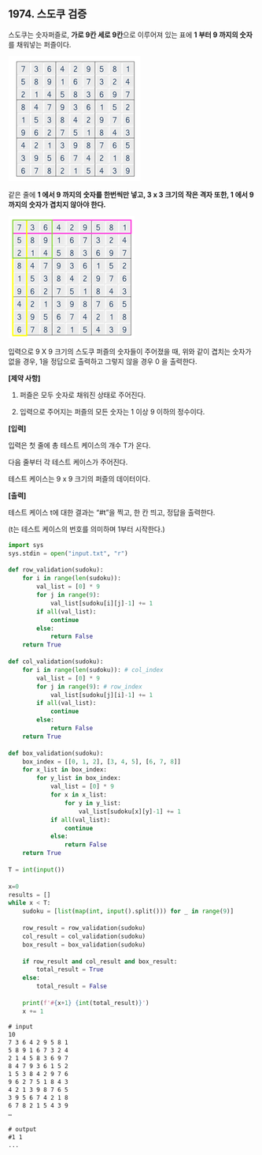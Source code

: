 ## 1974. 스도쿠 검증

스도쿠는 숫자퍼즐로, **가로 9칸 세로 9칸**으로 이루어져 있는 표에 **1 부터 9 까지의 숫자**를 채워넣는 퍼즐이다.


![img](D2.assets\sudoku01.jpg)


같은 줄에 **1 에서 9 까지의 숫자를 한번씩만 넣고, 3 x 3 크기의 작은 격자 또한, 1 에서 9 까지의 숫자가 겹치지 않아야 한다.**

![img](D2.assets\sudoku02.jpg)


입력으로 9 X 9 크기의 스도쿠 퍼즐의 숫자들이 주어졌을 때, 위와 같이 겹치는 숫자가 없을 경우, 1을 정답으로 출력하고 그렇지 않을 경우 0 을 출력한다.


**[제약 사항]**

1. 퍼즐은 모두 숫자로 채워진 상태로 주어진다.

2. 입력으로 주어지는 퍼즐의 모든 숫자는 1 이상 9 이하의 정수이다.


**[입력]**

입력은 첫 줄에 총 테스트 케이스의 개수 T가 온다.

다음 줄부터 각 테스트 케이스가 주어진다.

테스트 케이스는 9 x 9 크기의 퍼즐의 데이터이다.


**[출력]**

테스트 케이스 t에 대한 결과는 “#t”을 찍고, 한 칸 띄고, 정답을 출력한다.

(t는 테스트 케이스의 번호를 의미하며 1부터 시작한다.)

```python
import sys
sys.stdin = open("input.txt", "r")

def row_validation(sudoku):
    for i in range(len(sudoku)):
        val_list = [0] * 9
        for j in range(9):
            val_list[sudoku[i][j]-1] += 1
        if all(val_list):
            continue
        else:
            return False
    return True

def col_validation(sudoku):
    for i in range(len(sudoku)): # col_index
        val_list = [0] * 9
        for j in range(9): # row_index
            val_list[sudoku[j][i]-1] += 1
        if all(val_list):
            continue
        else:
            return False
    return True

def box_validation(sudoku):
    box_index = [[0, 1, 2], [3, 4, 5], [6, 7, 8]]
    for x_list in box_index:
        for y_list in box_index:
            val_list = [0] * 9
            for x in x_list:
                for y in y_list:
                    val_list[sudoku[x][y]-1] += 1
            if all(val_list):
                continue
            else:
                return False
    return True

T = int(input())

x=0
results = []
while x < T:
    sudoku = [list(map(int, input().split())) for _ in range(9)]

    row_result = row_validation(sudoku)
    col_result = col_validation(sudoku)
    box_result = box_validation(sudoku)

    if row_result and col_result and box_result:
        total_result = True
    else:
        total_result = False
    
    print(f'#{x+1} {int(total_result)}')
    x += 1
```

```
# input
10
7 3 6 4 2 9 5 8 1
5 8 9 1 6 7 3 2 4
2 1 4 5 8 3 6 9 7
8 4 7 9 3 6 1 5 2
1 5 3 8 4 2 9 7 6
9 6 2 7 5 1 8 4 3
4 2 1 3 9 8 7 6 5
3 9 5 6 7 4 2 1 8
6 7 8 2 1 5 4 3 9
…

# output
#1 1
...
```

